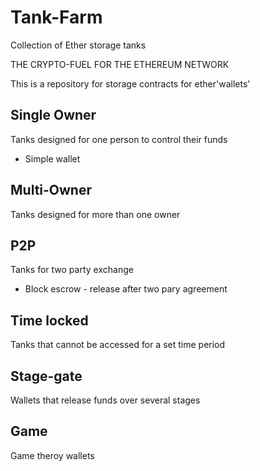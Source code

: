 # Tank-Farm
Collection of Ether storage tanks

THE CRYPTO-FUEL FOR THE ETHEREUM NETWORK

This is a repository for storage contracts for ether'wallets'

## Single Owner

Tanks designed for one person to control their funds

- Simple wallet 


## Multi-Owner

Tanks designed for more than one owner

## P2P

Tanks for two party exchange

- Block escrow - release after two pary agreement

## Time locked

Tanks that cannot be accessed for a set time period

## Stage-gate

Wallets that release funds over several stages

## Game 

Game theroy wallets


